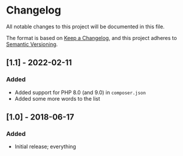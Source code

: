 # Changelog
All notable changes to this project will be documented in this file.

The format is based on [Keep a Changelog](https://keepachangelog.com/en/1.0.0/),
and this project adheres to [Semantic Versioning](https://semver.org/spec/v2.0.0.html).

## [1.1] - 2022-02-11
### Added
- Added support for PHP 8.0 (and 9.0) in `composer.json`
- Added some more words to the list

## [1.0] - 2018-06-17
### Added
- Initial release; everything